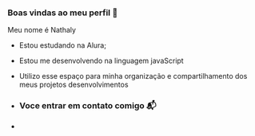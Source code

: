 ### Boas vindas ao meu perfil 💙
Meu nome é Nathaly

- Estou estudando na Alura;
- Estou me desenvolvendo na linguagem javaScript
- Utilizo esse espaço para minha organização e compartilhamento dos meus projetos desenvolvimentos

- ### Voce entrar em contato comigo 📬
- 
